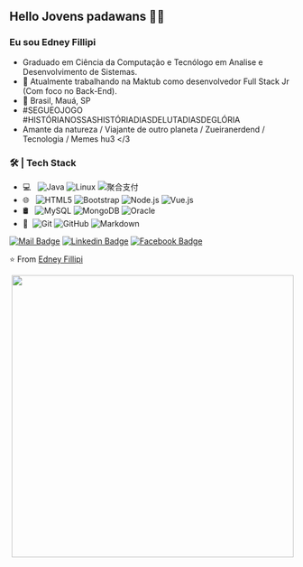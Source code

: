 ## Hello Jovens padawans 🖖🏼

### Eu sou Edney Fillipi

- Graduado em Ciência da Computação e Tecnólogo em Analise e Desenvolvimento de Sistemas.
- 🌱 Atualmente trabalhando na Maktub como desenvolvedor Full Stack Jr (Com foco no Back-End).
- 🏡 Brasil, Mauá, SP
- #SEGUEOJOGO #HISTÓRIANOSSASHISTÓRIADIASDELUTADIASDEGLÓRIA
- Amante da natureza / Viajante de outro planeta / Zueiranerdend / Tecnologia / Memes hu3 </3

### 🛠 | Tech Stack

- 💻 &#160; ![Java](https://img.shields.io/badge/-Java-333333?style=flat&logo=Java&logoColor=007396)
![Linux](https://img.shields.io/badge/-Linux-333333?style=flat&logo=Linux&logoColor=FCC624)
![聚合支付](https://img.shields.io/badge/-聚合支付-333333?style=flat&logo=payoneer&logoColor=FF4800)
- 🌐 &#160; ![HTML5](https://img.shields.io/badge/-HTML5-333333?style=flat&logo=HTML5)
![Bootstrap](https://img.shields.io/badge/-Bootstrap-333333?style=flat&logo=bootstrap&logoColor=563D7C)
![Node.js](https://img.shields.io/badge/-Node.js-333333?style=flat&logo=node.js)
![Vue.js](https://img.shields.io/badge/-VueJS-333333?style=flat&logo=Vue.js)
- 🛢 &#160; ![MySQL](https://img.shields.io/badge/-MySQL-333333?style=flat&logo=mysql)
![MongoDB](https://img.shields.io/badge/-MongoDB-333333?style=flat&logo=mongodb)
![Oracle](https://img.shields.io/badge/-Oracle-333333?style=flat&logo=Oracle)
- 🔧 &#160;![Git](https://img.shields.io/badge/-Git-333333?style=flat&logo=git)
![GitHub](https://img.shields.io/badge/-GitHub-333333?style=flat&logo=github)
![Markdown](https://img.shields.io/badge/-Markdown-333333?style=flat&logo=markdown)


[![Mail Badge](https://img.shields.io/badge/Gmail-D14836?style=for-the-badge&logo=gmail&logoColor=white&link=mailto:e.fillipi@gmail.com)](mailto:e.fillipi@gmail.com)
[![Linkedin Badge](https://img.shields.io/badge/LinkedIn-0077B5?style=for-the-badge&logo=linkedin&logoColor=white&link=https://www.linkedin.com/in/edney-fillipi/)](https://www.linkedin.com/in/edney-fillipi/)
[![Facebook Badge](https://img.shields.io/badge/Facebook-1877F2?style=for-the-badge&logo=facebook&logoColor=white&link=https://www.facebook.com/edney.fillipi)](https://www.facebook.com/edney.fillipi)

⭐️ From [Edney Fillipi](https://github.com/efillipi)

<img align="right" height="500" src="https://media4.giphy.com/media/LmNwrBhejkK9EFP504/giphy.gif" />
